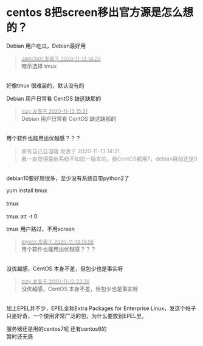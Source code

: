 # centos 8把screen移出官方源是怎么想的？


Debian 用户吃瓜，Debian最好用<img id="aimg_Dyz1r" onclick="zoom(this, this.src, 0, 0, 0)" class="zoom" src="https://cdn.jsdelivr.net/gh/hishis/forum-master/public/images/patch.gif" onmouseover="img_onmouseoverfunc(this)" onload="thumbImg(this)" border="0" alt="" />

<div class="quote"><blockquote><font size="2"><a href="https://www.hostloc.com/forum.php?mod=redirect&amp;goto=findpost&amp;pid=9448425&amp;ptid=766218" target="_blank"><font color="#999999">JamCh01 发表于 2020-11-13 14:20</font></a></font><br />
暗示选择 tmux</blockquote></div><br />
好像tmux 很难装的，默认没有的

Debian 用户日常看 CentOS 缺这缺那的<img src="static/image/smiley/default/titter.gif" smilieid="9" border="0" alt="" />

<div class="quote"><blockquote><font size="2"><a href="https://www.hostloc.com/forum.php?mod=redirect&amp;goto=findpost&amp;pid=9448714&amp;ptid=766218" target="_blank"><font color="#999999">nlzy 发表于 2020-11-13 15:31</font></a></font><br />
Debian 用户日常看 CentOS 缺这缺那的</blockquote></div><br />
用个软件也能用出优越感？？？

<div class="quote"><blockquote><font color="#999999">家有自己自温暖 发表于 2020-11-13 14:21</font><br />
<font color="#999999">我一直觉得最新系统不如旧一版本的。我CentOS都用7，debian目前还是9</font></blockquote></div><br />
debian10要好用很多，至少没有系统自带python2了

yum install tmux<br />
<br />
tmux<br />
<br />
tmux att -t 0

tmux 用户路过，不用screen

<div class="quote"><blockquote><font size="2"><a href="https://www.hostloc.com/forum.php?mod=redirect&amp;goto=findpost&amp;pid=9448893&amp;ptid=766218" target="_blank"><font color="#999999">myxex 发表于 2020-11-13 15:55</font></a></font><br />
用个软件也能用出优越感？？？</blockquote></div><br />
没优越感，CentOS 本身不差，但包少也是事实呀

<div class="quote"><blockquote><font size="2"><a href="https://www.hostloc.com/forum.php?mod=redirect&amp;goto=findpost&amp;pid=9451189&amp;ptid=766218" target="_blank"><font color="#999999">nlzy 发表于 2020-11-13 23:39</font></a></font><br />
没优越感，CentOS 本身不差，但包少也是事实呀</blockquote></div><br />
加上EPEL并不少，EPEL全称Extra Packages for Enterprise Linux，发这个帖子只是好奇，一个使用非常广泛的包，为什么要放到EPEL里。

服务器还是用的centos7呢 还有centos6的 <img src="static/image/smiley/default/lol.gif" smilieid="12" border="0" alt="" /><img src="static/image/smiley/default/lol.gif" smilieid="12" border="0" alt="" /><img src="static/image/smiley/default/lol.gif" smilieid="12" border="0" alt="" /><br />
暂时还无感
